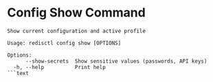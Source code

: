 # Config Show Command

```text
Show current configuration and active profile

Usage: redisctl config show [OPTIONS]

Options:
      --show-secrets  Show sensitive values (passwords, API keys)
  -h, --help          Print help
```text
